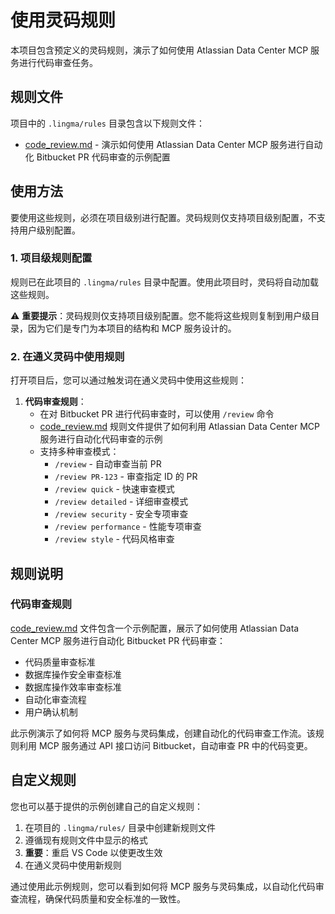 # 使用灵码规则

本项目包含预定义的灵码规则，演示了如何使用 Atlassian Data Center MCP 服务进行代码审查任务。

## 规则文件

项目中的 `.lingma/rules` 目录包含以下规则文件：

- [code_review.md](../.lingma/rules/code_review.md) - 演示如何使用 Atlassian Data Center MCP 服务进行自动化 Bitbucket PR 代码审查的示例配置

## 使用方法

要使用这些规则，必须在项目级别进行配置。灵码规则仅支持项目级别配置，不支持用户级别配置。

### 1. 项目级规则配置

规则已在此项目的 `.lingma/rules` 目录中配置。使用此项目时，灵码将自动加载这些规则。

:warning: **重要提示**：灵码规则仅支持项目级别配置。您不能将这些规则复制到用户级目录，因为它们是专门为本项目的结构和 MCP 服务设计的。

### 2. 在通义灵码中使用规则

打开项目后，您可以通过触发词在通义灵码中使用这些规则：

1. **代码审查规则**：
   - 在对 Bitbucket PR 进行代码审查时，可以使用 `/review` 命令
   - [code_review.md](../.lingma/rules/code_review.md) 规则文件提供了如何利用 Atlassian Data Center MCP 服务进行自动化代码审查的示例
   - 支持多种审查模式：
     - `/review` - 自动审查当前 PR
     - `/review PR-123` - 审查指定 ID 的 PR
     - `/review quick` - 快速审查模式
     - `/review detailed` - 详细审查模式
     - `/review security` - 安全专项审查
     - `/review performance` - 性能专项审查
     - `/review style` - 代码风格审查

## 规则说明

### 代码审查规则

[code_review.md](../.lingma/rules/code_review.md) 文件包含一个示例配置，展示了如何使用 Atlassian Data Center MCP 服务进行自动化 Bitbucket PR 代码审查：

- 代码质量审查标准
- 数据库操作安全审查标准
- 数据库操作效率审查标准
- 自动化审查流程
- 用户确认机制

此示例演示了如何将 MCP 服务与灵码集成，创建自动化的代码审查工作流。该规则利用 MCP 服务通过 API 接口访问 Bitbucket，自动审查 PR 中的代码变更。

## 自定义规则

您也可以基于提供的示例创建自己的自定义规则：

1. 在项目的 `.lingma/rules/` 目录中创建新规则文件
2. 遵循现有规则文件中显示的格式
3. **重要**：重启 VS Code 以使更改生效
4. 在通义灵码中使用新规则

通过使用此示例规则，您可以看到如何将 MCP 服务与灵码集成，以自动化代码审查流程，确保代码质量和安全标准的一致性。